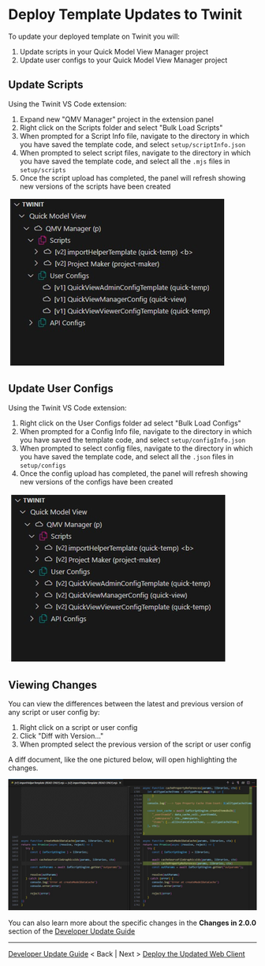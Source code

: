 # Deploy Template Updates to Twinit

To update your deployed template on Twinit you will:

1. Update scripts in your Quick Model View Manager project
2. Update user configs to your Quick Model View Manager project

## Update Scripts

Using the Twinit VS Code extension:

1. Expand new "QMV Manager" project in the extension panel
2. Right click on the Scripts folder and select "Bulk Load Scripts"
3. When prompted for a Script Info file, navigate to the directory in which you have saved the template code, and select ```setup/scriptInfo.json```
4. When prompted to select script files, navigate to the directory in which you have saved the template code, and select all the ```.mjs``` files in ```setup/scripts```
5. Once the script upload has completed, the panel will refresh showing new versions of the scripts have been created

![updated scripts](../../img/updated_scripts.jpg)

## Update User Configs

Using the Twinit VS Code extension:

1. Right click on the User Configs folder ad select "Bulk Load Configs"
2. When prompted for a Config Info file, navigate to the directory in which you have saved the template code, and select ```setup/configInfo.json```
3. When prompted to select config files, navigate to the directory in which you have saved the template code, and select all the ```.json``` files in ```setup/configs```
4. Once the config upload has completed, the panel will refresh showing new versions of the configs have been created

![updated scripts](../../img/updated_configs.jpg)

## Viewing Changes

You can view the differences between the latest and previous version of any script or user config by:

1. Right click on a script or user config
2. Click "Diff with Version..."
3. When prompted select the previous version of the script or user config

A diff document, like the one pictured below, will open highlighting the changes.

![updated diff](../../img/update_diff_example.jpg)

You can also learn more about the specific changes in the **Changes in 2.0.0** section of the [Developer Update Guide](./README.md)

---
[Developer Update Guide](./README.md) < Back | Next > [Deploy the Updated Web Client](./update/updateWebclient.md)